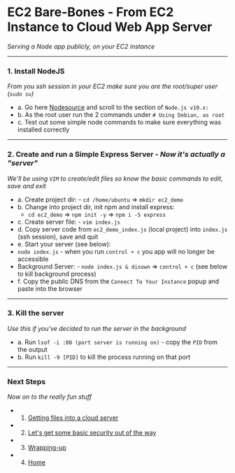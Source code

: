 # EC2 Bare-Bones - From EC2 Instance to Cloud Web App Server
*Serving a Node app publicly, on your EC2 instance*

---

### **1. Install NodeJS**
*From you ssh session in your EC2 make sure you are the root/super user (`sudo su`)*
 - a. Go here [Nodesource][node-ubuntu] and scroll to the section of `Node.js v10.x:`
 - b. As the root user run the 2 commands under `# Using Debian, as root`
 - c. Test out some simple node commands to make sure everything was installed correctly

---

### **2. Create and run a Simple Express Server** - *Now it's actually a "server"*
*We'll be using `VIM` to create/edit files so know the basic commands to edit, save and exit*
 - a. Create project dir: - `cd /home/ubuntu` => `mkdir ec2_demo`
 - b. Change into project dir, init npm and install express:
   - `cd ec2_demo` => `npm init -y` => `npm i -S express`
 - c. Create server file: - `vim index.js`
 - d. Copy server code from `ec2_demo_index.js` (local project) into `index.js` (ssh session), save and quit
 - e. Start your server (see below):
  - `node index.js` - when you run `control + c` you app will no longer be accessible
  - Background Server: - `node index.js & disown` => `control + c` (see below to kill background process)
 - f. Copy the public DNS from the `Connect To Your Instance` popup and paste into the browser

---

### **3. Kill the server**
*Use this if you've decided to run the server in the background*
 - a. Run `lsof -i :80 (port server is running on)` - copy the `PID` from the output
 - b. Run `kill -9 [PID]` to kill the process running on that port

---

### **Next Steps**
*Now on to the really fun stuff*

  - 1. [Getting files into a cloud server][ec2-file-management]
  - 2. [Let's get some basic security out of the way][ec2-security]
  - 3. [Wrapping-up][ec2-wrap-up]
  - 4. [Home][ec2-home]

[ec2-home]: ./
[ec2-file-management]: ./EC2_FILE_MANAGEMENT.md
[ec2-security]: ./EC2_BASIC_SECURITY.md
[ec2-wrap-up]: ./EC2_WRAP_UP.md
[node-ubuntu]: https://github.com/nodesource/distributions/blob/master/README.md#installation-instructions